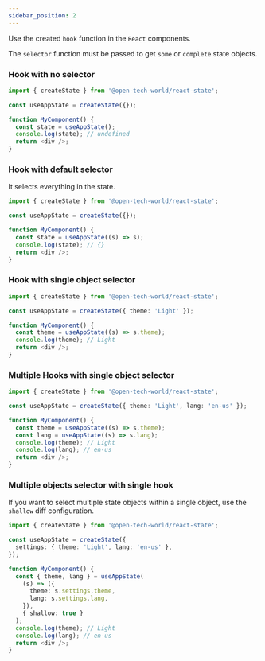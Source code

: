 ```yaml
---
sidebar_position: 2
---
```


Use the created `hook` function in the `React` components.

The `selector` function must be passed to get `some` or `complete` state objects.

### Hook with no selector

```ts
import { createState } from '@open-tech-world/react-state';

const useAppState = createState({});

function MyComponent() {
  const state = useAppState();
  console.log(state); // undefined
  return <div />;
}
```

### Hook with default selector

It selects everything in the state.

```ts
import { createState } from '@open-tech-world/react-state';

const useAppState = createState({});

function MyComponent() {
  const state = useAppState((s) => s);
  console.log(state); // {}
  return <div />;
}
```

### Hook with single object selector

```ts
import { createState } from '@open-tech-world/react-state';

const useAppState = createState({ theme: 'Light' });

function MyComponent() {
  const theme = useAppState((s) => s.theme);
  console.log(theme); // Light
  return <div />;
}
```

### Multiple Hooks with single object selector

```ts
import { createState } from '@open-tech-world/react-state';

const useAppState = createState({ theme: 'Light', lang: 'en-us' });

function MyComponent() {
  const theme = useAppState((s) => s.theme);
  const lang = useAppState((s) => s.lang);
  console.log(theme); // Light
  console.log(lang); // en-us
  return <div />;
}
```

### Multiple objects selector with single hook

If you want to select multiple state objects within a single object, use the `shallow` diff configuration.

```ts
import { createState } from '@open-tech-world/react-state';

const useAppState = createState({
  settings: { theme: 'Light', lang: 'en-us' },
});

function MyComponent() {
  const { theme, lang } = useAppState(
    (s) => ({
      theme: s.settings.theme,
      lang: s.settings.lang,
    }),
    { shallow: true }
  );
  console.log(theme); // Light
  console.log(lang); // en-us
  return <div />;
}
```

